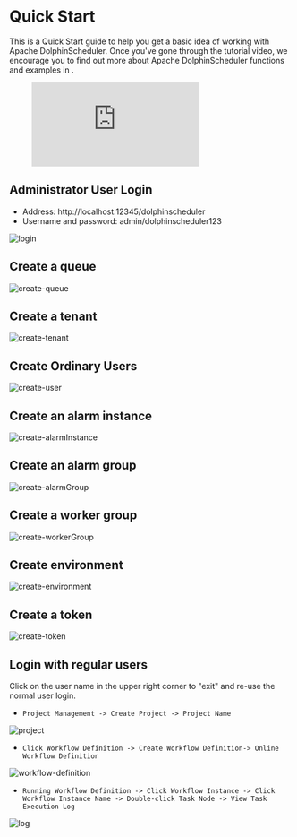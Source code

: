 # Quick Start

This is a Quick Start guide to help you get a basic idea of working with Apache DolphinScheduler. Once you've gone through the tutorial video, we encourage you to find out more about Apache DolphinScheduler functions and examples in .

<figure class="video_container"> 
  <iframe src="https://www.youtube.com/embed/nrF20hpCkug" frameborder="0" allowfullscreen="true"></iframe>
</figure>

## Administrator User Login

* Address: http://localhost:12345/dolphinscheduler
* Username and password: admin/dolphinscheduler123

![login](../../../../img/new_ui/dev/quick-start/login.png)

## Create a queue

![create-queue](../../../../img/new_ui/dev/quick-start/create-queue.png)

## Create a tenant

![create-tenant](../../../../img/new_ui/dev/quick-start/create-tenant.png)

## Create Ordinary Users

![create-user](../../../../img/new_ui/dev/quick-start/create-user.png)

## Create an alarm instance

![create-alarmInstance](../../../../img/new_ui/dev/quick-start/create-alarmInstance.png)

## Create an alarm group

![create-alarmGroup](../../../../img/new_ui/dev/quick-start/create-alarmGroup.png)

## Create a worker group

![create-workerGroup](../../../../img/new_ui/dev/quick-start/create-workerGroup.png)

## Create environment

![create-environment](../../../../img/new_ui/dev/quick-start/create-environment.png)

## Create a token
  
![create-token](../../../../img/new_ui/dev/quick-start/create-token.png)

## Login with regular users

Click on the user name in the upper right corner to "exit" and re-use the normal user login.

* `Project Management -> Create Project -> Project Name`

![project](../../../../img/new_ui/dev/quick-start/project.png)

* `Click Workflow Definition -> Create Workflow Definition-> Online Workflow Definition`

![workflow-definition](../../../../img/new_ui/dev/quick-start/workflow-definition.png)
* `Running Workflow Definition -> Click Workflow Instance -> Click Workflow Instance Name -> Double-click Task Node -> View Task Execution Log`

![log](../../../../img/new_ui/dev/quick-start/log.png)
